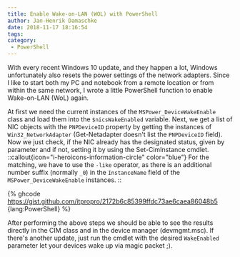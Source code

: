 ```yaml
---
title: Enable Wake-on-LAN (WOL) with PowerShell
author: Jan-Henrik Damaschke
date: 2018-11-17 18:16:54
tags:
category:
 - PowerShell
---
```


With every recent Windows 10 update, and they happen a lot, Windows unfortunately also resets the power settings of the network adapters. Since I like to start both my PC and notebook from a remote location or from within the same network, I wrote a little PowerShell function to enable Wake-on-LAN (WoL) again.
<!-- more -->

At first we need the current instances of the `MSPower_DeviceWakeEnable` class and load them into the `$nicsWakeEnabled` variable. Next, we get a list of NIC objects with the `PNPDeviceID` property by getting the instances of `Win32_NetworkAdapter` (Get-Netadapter doesn't list the `PNPDeviceID` field).
Now we just check, if the NIC already has the designated status, given by parameter and if not, setting it by using the Set-CimInstance cmdlet.
::callout{icon="i-heroicons-information-circle" color="blue"}
For the matching, we have to use the `-like` operator, as there is an additional number suffix (normally `_0`) in the `InstanceName` field of the `MSPower_DeviceWakeEnable` instances.
::

{% ghcode <https://gist.github.com/itpropro/2172b6c85399ffdc73ae6caea86048b5> {lang:PowerShell} %}

After performing the above steps we should be able to see the results directly in the CIM class and in the device manager (devmgmt.msc). If there's another update, just run the cmdlet with the desired `WakeEnabled` parameter let your devices wake up via magic packet ;).
